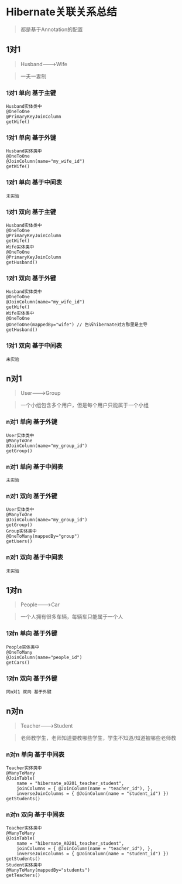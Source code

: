 

# Hibernate关联关系总结

>都是基于Annotation的配置

## 1对1

>Husband--->Wife

>一夫一妻制

### 1对1 单向 基于主键

	Husband实体类中
	@OneToOne
	@PrimaryKeyJoinColumn
	getWife()

### 1对1 单向 基于外键

	Husband实体类中
	@OneToOne
	@JoinColumn(name="my_wife_id")
	getWife()

### 1对1 单向 基于中间表
	
	未实验

### 1对1 双向 基于主键

	Husband实体类中
	@OneToOne
	@PrimaryKeyJoinColumn
	getWife()
	Wife实体类中
	@OneToOne
	@PrimaryKeyJoinColumn	
	getHusband()

### 1对1 双向 基于外键

	Husband实体类中
	@OneToOne
	@JoinColumn(name="my_wife_id")
	getWife()
	Wife实体类中
	@OneToOne
	@OneToOne(mappedBy="wife") // 告诉hibernate对方那里是主导
	getHusband()

### 1对1 双向 基于中间表

	未实验

## n对1

>User--->Group

>一个小组包含多个用户，但是每个用户只能属于一个小组

### n对1 单向 基于外键

	User实体类中
	@ManyToOne
	@JoinColumn(name="my_group_id")
	getGroup()

### n对1 单向 基于中间表

	未实验

### n对1 双向 基于外键

	User实体类中
	@ManyToOne
	@JoinColumn(name="my_group_id")
	getGroup()
	Group实体类中
	@OneToMany(mappedBy="group")	
	getUsers()

### n对1 双向 基于中间表

	未实验

## 1对n

>People--->Car

>一个人拥有很多车辆，每辆车只能属于一个人

### 1对n 单向 基于外键

	People实体类中
	@OneToMany
	@JoinColumn(name="people_id")
	getCars()

### 1对n 双向 基于外键

	同n对1 双向 基于外键

## n对n

>Teacher--->Student

>老师教学生，老师知道要教哪些学生，学生不知道/知道被哪些老师教

### n对n 单向 基于中间表

	Teacher实体类中
	@ManyToMany
	@JoinTable(
		name = "hibernate_a0201_teacher_student", 
		joinColumns = { @JoinColumn(name = "teacher_id"), }, 
		inverseJoinColumns = { @JoinColumn(name = "student_id") })
	getStudents()

### n对n 双向 基于中间表
	
	Teacher实体类中
	@ManyToMany
	@JoinTable(
		name = "hibernate_A0201_teacher_student", 
		joinColumns = { @JoinColumn(name = "teacher_id"), }, 
		inverseJoinColumns = { @JoinColumn(name = "student_id") })
	getStudents()
	Student实体类中
	@ManyToMany(mappedBy="students")
	getTeachers()
